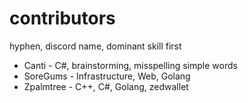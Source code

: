 # contributors

hyphen, discord name, dominant skill first

- Canti - C#, brainstorming, misspelling simple words
- SoreGums - Infrastructure, Web, Golang
- Zpalmtree - C++, C#, Golang, zedwallet
